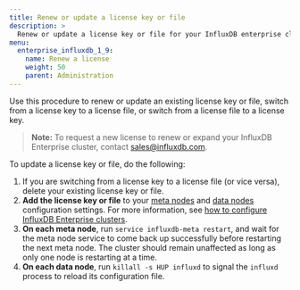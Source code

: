```yaml
---
title: Renew or update a license key or file
description: >
  Renew or update a license key or file for your InfluxDB enterprise cluster.
menu:
  enterprise_influxdb_1_9:
    name: Renew a license
    weight: 50
    parent: Administration
---
```


Use this procedure to renew or update an existing license key or file, switch from a license key to a license file, or switch from a license file to a license key.

> **Note:** To request a new license to renew or expand your InfluxDB Enterprise cluster, contact [sales@influxdb.com](mailto:sales@influxdb.com).

To update a license key or file, do the following:

1. If you are switching from a license key to a license file (or vice versa), delete your existing license key or file.
2. **Add the license key or file** to your [meta nodes](/enterprise_influxdb/v1.8/administration/config-meta-nodes/#enterprise-license-settings) and [data nodes](/enterprise_influxdb/v1.8/administration/config-data-nodes/#enterprise-license-settings) configuration settings. For more information, see [how to configure InfluxDB Enterprise clusters](/enterprise_influxdb/v1.8/administration/configuration/).
3. **On each meta node**, run `service influxdb-meta restart`, and wait for the meta node service to come back up successfully before restarting the next meta node.
The cluster should remain unaffected as long as only one node is restarting at a time.
4. **On each data node**, run `killall -s HUP influxd` to signal the `influxd` process to reload its configuration file.
